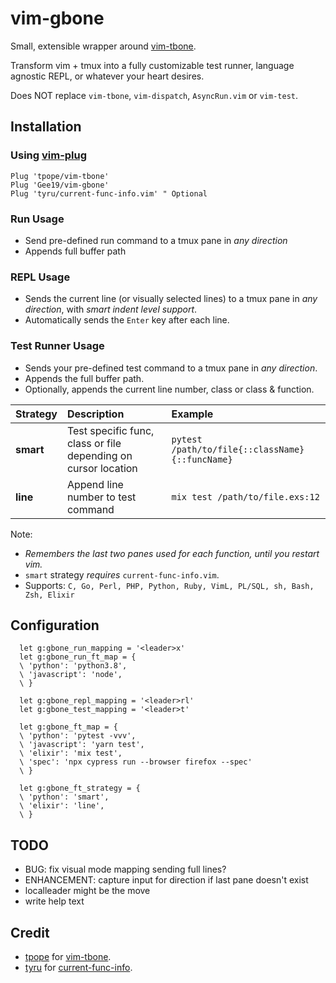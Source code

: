 # vim-gbone

Small, extensible wrapper around [vim-tbone](https://github.com/tpope/vim-tbone).

Transform vim + tmux into a fully customizable test runner, language agnostic REPL, or whatever your heart desires.

Does NOT replace `vim-tbone`, `vim-dispatch`, `AsyncRun.vim` or `vim-test`.

## Installation

### Using [vim-plug](https://github.com/junegunn/vim-plug)

```vim
Plug 'tpope/vim-tbone'
Plug 'Gee19/vim-gbone'
Plug 'tyru/current-func-info.vim' " Optional
```

### Run Usage
- Send pre-defined run command to a tmux pane in *any direction*
- Appends full buffer path

### REPL Usage
- Sends the current line (or visually selected lines) to a tmux pane in *any direction*, with *smart indent level support*.
- Automatically sends the `Enter` key after each line.

### Test Runner Usage
- Sends your pre-defined test command to a tmux pane in *any direction*.
- Appends the full buffer path.
- Optionally, appends the current line number, class or class & function.

|    Strategy | Description                                                    | Example                                        |
| :---------- | :--------------------------------------------------------------| :--------------------------------------------- |
| **smart**   | Test specific func, class or file depending on cursor location | `pytest /path/to/file{::className}{::funcName}`|
| **line**    | Append line number to test command                             | `mix test /path/to/file.exs:12`                |

Note:
- *Remembers the last two panes used for each function, until you restart vim.*
- `smart` strategy *requires* `current-func-info.vim`.
- Supports: `C, Go, Perl, PHP, Python, Ruby, VimL, PL/SQL, sh, Bash, Zsh, Elixir`

## Configuration

```vim
  let g:gbone_run_mapping = '<leader>x'
  let g:gbone_run_ft_map = {
  \ 'python': 'python3.8',
  \ 'javascript': 'node',
  \ }

  let g:gbone_repl_mapping = '<leader>rl'
  let g:gbone_test_mapping = '<leader>t'

  let g:gbone_ft_map = {
  \ 'python': 'pytest -vvv',
  \ 'javascript': 'yarn test',
  \ 'elixir': 'mix test',
  \ 'spec': 'npx cypress run --browser firefox --spec'
  \ }

  let g:gbone_ft_strategy = {
  \ 'python': 'smart',
  \ 'elixir': 'line',
  \ }
```

## TODO
- BUG: fix visual mode mapping sending full lines?
- ENHANCEMENT: capture input for direction if last pane doesn't exist
- localleader might be the move
- write help text

## Credit

- [tpope](https://github.com/tpope) for [vim-tbone](https://github.com/tpope/vim-tbone).
- [tyru](https://github.com/tyru) for [current-func-info](https://github.com/tyru/current-func-info.vim).
